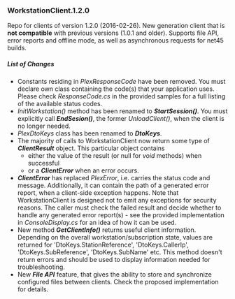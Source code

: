 ### WorkstationClient.1.2.0
Repo for clients of version 1.2.0 (2016-02-26).
New generation client that is **not compatible** with previous versions (1.0.1 and older).
Supports file API, error reports and offline mode, as well as asynchronous requests for net45 builds.

##### List of Changes
- Constants residing in *PlexResponseCode* have been removed. You must declare own class containing the code(s) that your application uses. Please check *ResponseCode.cs* in the provided samples for a full listing of the available status codes.
- *InitWorkstation()* method has been renamed to **_StartSession()_**. You must explicitly call **_EndSesion()_**, the former  *UnloadClient()*, when the client is no longer needed.
- *PlexDtoKeys* class has been renamed to **_DtoKeys_**.
- The majority of calls to WorkstationClient now return some type of **_ClientResult_** object. This particular object contains
  - either the value of the result (or null for *void* methods) when successful
  - or a **_ClientError_** when an error occurs.
- **_ClientError_** has replaced *PlexError*, i.e. carries the status code and message. Additionally, it can contain the path of a generated error report, when a client-side exception happens. Note that WorkstationClient is designed not to emit any exceptions for security reasons. The caller must check the failed result and decide whether to handle any generated error report(s) - see the provided implementation in *ConsoleDisplay.cs* for an idea of how it can be used.
- New method **_GetClientInfo()_** returns useful client information. Depending on the overall workstation/subscription state, values are returned for 'DtoKeys.StationReference', 'DtoKeys.CallerIp', 'DtoKeys.SubReference', 'DtoKeys.SubName' etc. This method doesn't return errors and should be used to display information needed for troubleshooting.
- New **_File API_** feature, that gives the ability to store and synchronize configured files between clients. Check the proposed implementation for details.
